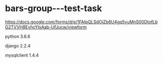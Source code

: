# bars-group---test-task

https://docs.google.com/forms/d/e/1FAIpQLSdOjZb6U4gq5yuMnS00DtofLbG2TVVH8EyhcYIsAab-UfJucw/viewform

python 3.6.6

django 2.2.4

mysqlclient 1.4.4

